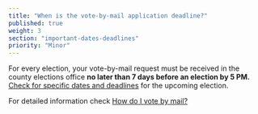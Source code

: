 ```yaml
---
title: "When is the vote-by-mail application deadline?"
published: true
weight: 3
section: "important-dates-deadlines"
priority: "Minor"
---
```

For every election, your vote-by-mail request must be received in the county elections office **no later than 7 days before an election by 5 PM.** [Check for specific dates and deadlines](http://www.sos.ca.gov/elections/) for the upcoming election.  

For detailed information check [How do I vote by mail?](#menu-item-vote-by-mail)
